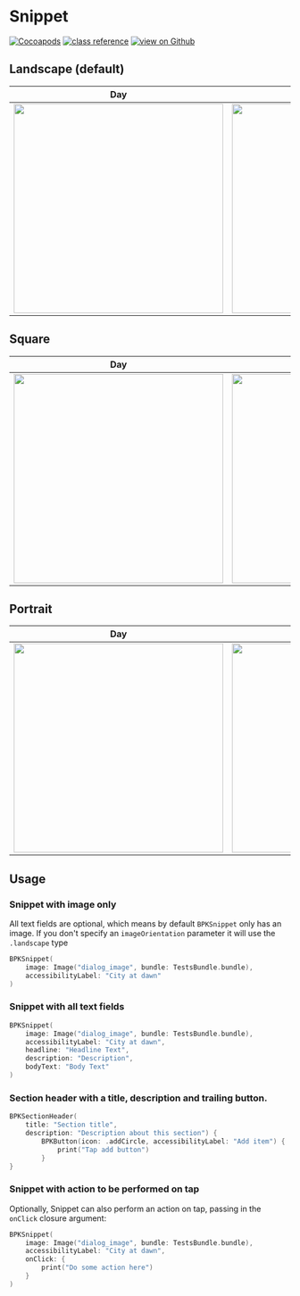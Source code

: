 # Snippet

[![Cocoapods](https://img.shields.io/cocoapods/v/Backpack-SwiftUI.svg?style=flat)](hhttps://cocoapods.org/pods/Backpack-SwiftUI)
[![class reference](https://img.shields.io/badge/Class%20reference-iOS-blue)](https://backpack.github.io/ios/versions/latest/swiftui/Structs/BPKSectionHeader.html)
[![view on Github](https://img.shields.io/badge/Source%20code-GitHub-lightgrey)](https://github.com/Skyscanner/backpack-ios/tree/main/Backpack-SwiftUI/SectionHeader)

## Landscape (default)

| Day | Night |
| --- | --- |
| <img src="https://raw.githubusercontent.com/Skyscanner/backpack-ios/main/screenshots/iPhone-swiftui_snippet___default_lm.png" alt="" width="375" /> |<img src="https://raw.githubusercontent.com/Skyscanner/backpack-ios/main/screenshots/iPhone-swiftui_snippet___default_dm.png" alt="" width="375" /> |

## Square

| Day | Night |
| --- | --- |
| <img src="https://raw.githubusercontent.com/Skyscanner/backpack-ios/main/screenshots/iPhone-swiftui_snippet___on-dark_lm.png" alt="" width="375" /> |<img src="https://raw.githubusercontent.com/Skyscanner/backpack-ios/main/screenshots/iPhone-swiftui_snippet___on-dark_dm.png" alt="" width="375" /> |

## Portrait

| Day | Night |
| --- | --- |
| <img src="https://raw.githubusercontent.com/Skyscanner/backpack-ios/main/screenshots/iPhone-swiftui_snippet___on-dark_lm.png" alt="" width="375" /> |<img src="https://raw.githubusercontent.com/Skyscanner/backpack-ios/main/screenshots/iPhone-swiftui_snippet___on-dark_dm.png" alt="" width="375" /> |

## Usage

### Snippet with image only
All text fields are optional, which means by default `BPKSnippet` only has an image.
If you don't specify an `imageOrientation` parameter it will use the `.landscape` type

```swift
BPKSnippet(
    image: Image("dialog_image", bundle: TestsBundle.bundle),
    accessibilityLabel: "City at dawn"
)
```

### Snippet with all text fields 

```swift 
BPKSnippet(
    image: Image("dialog_image", bundle: TestsBundle.bundle),
    accessibilityLabel: "City at dawn",
    headline: "Headline Text",
    description: "Description",
    bodyText: "Body Text"
)
```

### Section header with a title, description and trailing button. 

```swift 
BPKSectionHeader(
    title: "Section title",
    description: "Description about this section") {
        BPKButton(icon: .addCircle, accessibilityLabel: "Add item") {
            print("Tap add button")
        }
}
```

### Snippet with action to be performed on tap
Optionally, Snippet can also perform an action on tap, passing in the `onClick` closure argument:

```swift 
BPKSnippet(
    image: Image("dialog_image", bundle: TestsBundle.bundle),
    accessibilityLabel: "City at dawn",
    onClick: {
        print("Do some action here")
    }
)
```